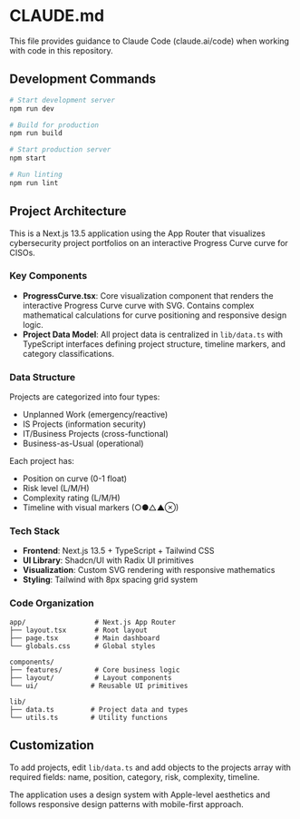 # CLAUDE.md

This file provides guidance to Claude Code (claude.ai/code) when working with code in this repository.

## Development Commands

```bash
# Start development server
npm run dev

# Build for production
npm run build

# Start production server
npm start

# Run linting
npm run lint
```

## Project Architecture

This is a Next.js 13.5 application using the App Router that visualizes cybersecurity project portfolios on an interactive Progress Curve curve for CISOs.

### Key Components

- **ProgressCurve.tsx**: Core visualization component that renders the interactive Progress Curve curve with SVG. Contains complex mathematical calculations for curve positioning and responsive design logic.
- **Project Data Model**: All project data is centralized in `lib/data.ts` with TypeScript interfaces defining project structure, timeline markers, and category classifications.

### Data Structure

Projects are categorized into four types:
- Unplanned Work (emergency/reactive)
- IS Projects (information security)
- IT/Business Projects (cross-functional)
- Business-as-Usual (operational)

Each project has:
- Position on curve (0-1 float)
- Risk level (L/M/H)
- Complexity rating (L/M/H)
- Timeline with visual markers (○●△▲⊗)

### Tech Stack

- **Frontend**: Next.js 13.5 + TypeScript + Tailwind CSS
- **UI Library**: Shadcn/UI with Radix UI primitives
- **Visualization**: Custom SVG rendering with responsive mathematics
- **Styling**: Tailwind with 8px spacing grid system

### Code Organization

```
app/                 # Next.js App Router
├── layout.tsx       # Root layout
├── page.tsx         # Main dashboard
└── globals.css      # Global styles

components/
├── features/        # Core business logic
├── layout/          # Layout components
└── ui/             # Reusable UI primitives

lib/
├── data.ts         # Project data and types
└── utils.ts        # Utility functions
```

## Customization

To add projects, edit `lib/data.ts` and add objects to the projects array with required fields: name, position, category, risk, complexity, timeline.

The application uses a design system with Apple-level aesthetics and follows responsive design patterns with mobile-first approach.